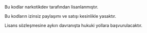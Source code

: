 Bu kodlar narkotikdev tarafından lisanlanmıştır.

Bu kodların izinsiz paylaşımı ve satışı kesinlikle yasaktır.

Lisans sözleşmesine aykırı davranışta hukuki yollara başvurulacaktır.
